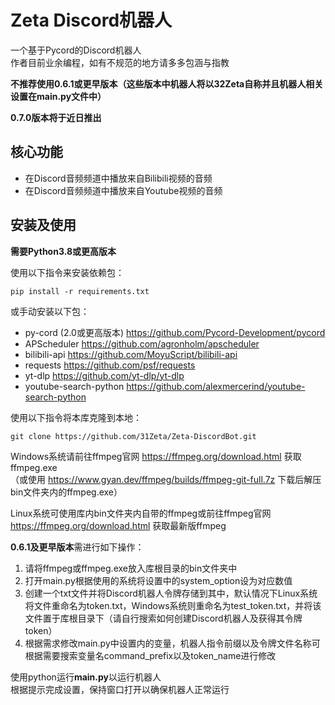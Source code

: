 # Zeta Discord机器人
一个基于Pycord的Discord机器人  
作者目前业余编程，如有不规范的地方请多多包涵与指教  
  
**不推荐使用0.6.1或更早版本（这些版本中机器人将以32Zeta自称并且机器人相关设置在main.py文件中）**  
  
**0.7.0版本将于近日推出**
  
核心功能
--------
- 在Discord音频频道中播放来自Bilibili视频的音频  
- 在Discord音频频道中播放来自Youtube视频的音频  
  
安装及使用
----------
**需要Python3.8或更高版本**  
  
使用以下指令来安装依赖包：  
 ```
 pip install -r requirements.txt
 ```  
或手动安装以下包：  
- py-cord (2.0或更高版本) https://github.com/Pycord-Development/pycord  
- APScheduler https://github.com/agronholm/apscheduler  
- bilibili-api https://github.com/MoyuScript/bilibili-api  
- requests https://github.com/psf/requests  
- yt-dlp https://github.com/yt-dlp/yt-dlp  
- youtube-search-python https://github.com/alexmercerind/youtube-search-python  
  
使用以下指令将本库克隆到本地：  
```
git clone https://github.com/31Zeta/Zeta-DiscordBot.git
```  
  
Windows系统请前往ffmpeg官网 https://ffmpeg.org/download.html 获取ffmpeg.exe  
（或使用 https://www.gyan.dev/ffmpeg/builds/ffmpeg-git-full.7z 下载后解压bin文件夹内的ffmpeg.exe）  
  
Linux系统可使用库内bin文件夹内自带的ffmpeg或前往ffmpeg官网 https://ffmpeg.org/download.html 获取最新版ffmpeg  
  
**0.6.1及更早版本**需进行如下操作：  
1. 请将ffmpeg或ffmpeg.exe放入库根目录的bin文件夹中  
2. 打开main.py根据使用的系统将设置中的system_option设为对应数值  
3. 创建一个txt文件并将Discord机器人令牌存储到其中，默认情况下Linux系统将文件重命名为token.txt，Windows系统则重命名为test_token.txt，并将该文件置于库根目录下（请自行搜索如何创建Discord机器人及获得其令牌token）  
4. 根据需求修改main.py中设置内的变量，机器人指令前缀以及令牌文件名称可根据需要搜索变量名command_prefix以及token_name进行修改  
  
使用python运行**main.py**以运行机器人  
根据提示完成设置，保持窗口打开以确保机器人正常运行  
